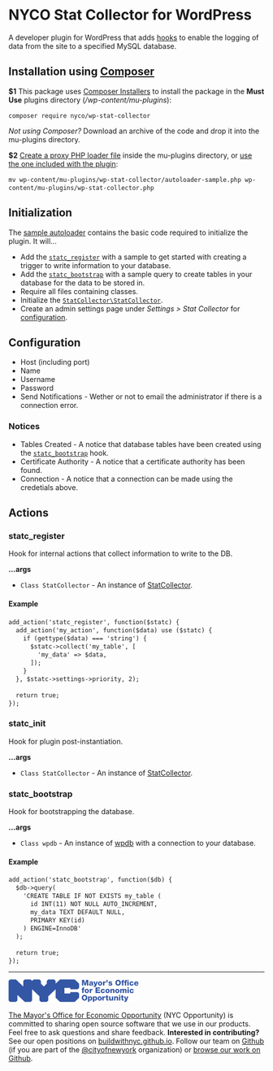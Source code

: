 # NYCO Stat Collector for WordPress

A developer plugin for WordPress that adds [hooks](https://developer.wordpress.org/plugins/hooks/) to enable the logging of data from the site to a specified MySQL database.

## Installation using [Composer](https://getcomposer.org/)

**$1** This package uses [Composer Installers](https://github.com/composer/installers) to install the package in the **Must Use** plugins directory (*/wp-content/mu-plugins*):

    composer require nyco/wp-stat-collector

*Not using Composer?* Download an archive of the code and drop it into the mu-plugins directory.

**$2** [Create a proxy PHP loader file](https://wordpress.org/support/article/must-use-plugins/#caveats) inside the mu-plugins directory, or [use the one included with the plugin](https://github.com/CityOfNewYork/nyco-wp-stat-collector/blob/master/autoloader-sample.php):

    mv wp-content/mu-plugins/wp-stat-collector/autoloader-sample.php wp-content/mu-plugins/wp-stat-collector.php

## Initialization

The [sample autoloader](https://github.com/CityOfNewYork/nyco-wp-stat-collector/blob/master/autoloader-sample.php) contains the basic code required to initialize the plugin. It will...

- Add the [`statc_register`](#statc_register) with a sample to get started with creating a trigger to write information to your database.
- Add the [`statc_bootstrap`](#statc_bootstrap) with a sample query to create tables in your database for the data to be stored in.
- Require all files containing classes.
- Initialize the [`StatCollector\StatCollector`](https://github.com/CityOfNewYork/nyco-wp-stat-collector/blob/master/Class.php).
- Create an admin settings page under *Settings > Stat Collector* for [configuration](#configuration).

## Configuration

- Host (including port)
- Name
- Username
- Password
- Send Notifications - Wether or not to email the administrator if there is a connection error.

### Notices

- Tables Created - A notice that database tables have been created using the [`statc_bootstrap`](#statc_bootstrap) hook.
- Certificate Authority - A notice that a certificate authority has been found.
- Connection - A notice that a connection can be made using the credetials above.

## Actions

### statc_register

Hook for internal actions that collect information to write to the DB.

**...args**

- `Class StatCollector` - An instance of [StatCollector](https://github.com/CityOfNewYork/nyco-wp-stat-collector/blob/master/Class.php).

#### Example

    add_action('statc_register', function($statc) {
      add_action('my_action', function($data) use ($statc) {
        if (gettype($data) === 'string') {
          $statc->collect('my_table', [
            'my_data' => $data,
          ]);
        }
      }, $statc->settings->priority, 2);

      return true;
    });

### statc_init

Hook for plugin post-instantiation.

**...args**

- `Class StatCollector` - An instance of [StatCollector](https://github.com/CityOfNewYork/nyco-wp-stat-collector/blob/master/Class.php).

### statc_bootstrap

Hook for bootstrapping the database.

**...args**

- `Class wpdb` - An instance of [wpdb](https://developer.wordpress.org/reference/classes/wpdb/) with a connection to your database.

#### Example

    add_action('statc_bootstrap', function($db) {
      $db->query(
        'CREATE TABLE IF NOT EXISTS my_table (
          id INT(11) NOT NULL AUTO_INCREMENT,
          my_data TEXT DEFAULT NULL,
          PRIMARY KEY(id)
        ) ENGINE=InnoDB'
      );

      return true;
    });

---

![The Mayor's Office for Economic Opportunity](NYCMOEO_SecondaryBlue256px.png)

[The Mayor's Office for Economic Opportunity](http://nyc.gov/opportunity) (NYC Opportunity) is committed to sharing open source software that we use in our products. Feel free to ask questions and share feedback. **Interested in contributing?** See our open positions on [buildwithnyc.github.io](http://buildwithnyc.github.io/). Follow our team on [Github](https://github.com/orgs/CityOfNewYork/teams/nycopportunity) (if you are part of the [@cityofnewyork](https://github.com/CityOfNewYork/) organization) or [browse our work on Github](https://github.com/search?q=nycopportunity).